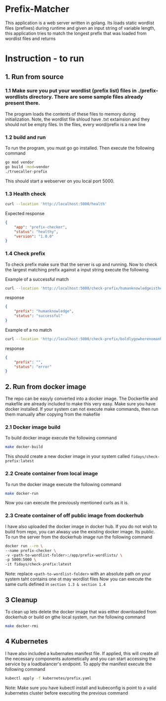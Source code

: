 # Prefix-Matcher
This application is a web server written in golang. Its loads static wordlist files (prefixes) during runtime and
given an input string of variable length, this application tries to match the longest prefix that was loaded from 
wordlist files and returns


# Instruction - to run
## 1. Run from source
### 1.1 Make sure you put your wordlist (prefix list) files in ./prefix-wordlists directory. There are some sample files already present there.
The program loads the contents of these files to memory during initialization. 
Note, the wordlist file shloud have .txt extainsion and they should not be empty files. In the files, every word/prefix is a new line

### 1.2 build and run
To run the program, you must go go installed. Then execute the following command
```sh
go mod vendor 
go build -mod=vendor
./truecaller-prefix
```
This should start a webserver on you local port 5000. 
### 1.3 Health check
```sh
curl --location 'http://localhost:5000/health'
```
Expected response
```json
{
    "app": "prefix-checker",
    "status": "healthy",
    "version": "1.0.0"
}
```
### 1.4 Check prefix
To check prefix make sure that the server is up and running. Now to check the largest matching prefix against a input string execute the following

Example of a successful match 
```sh
curl --location 'http://localhost:5000/check-prefix/humanknowledgeisthemostpreciouscomodity'
```
response
```json
{
    "prefix": "humanknowledge",
    "status": "successful"
}
```

Example of a no match
```sh
curl --location 'http://localhost:5000/check-prefix/boldlygowherenomanhasevergonebefore'
```
response
```json
{
    "prefix": "",
    "status": "error"
}
```

## 2. Run from docker image
The repo can be easyly converted into a docker image. The Dockerfile and makefile are already included to make this very easy.
Make sure you have docker installed. If your system can not execute make commands, then run them manually after copying from the makefile
### 2.1 Docker image build
To build docker image execute the following command
```sh
make docker-build
```
This should create a new docker image in your system called `fidays/check-prefix:latest`

### 2.2 Create container from local image
To run the docker image execute the following command
```sh
make docker-run
```
Now you can execute the previously mentioned curls as it is.

### 2.3 Create container of off public image from dockerhub 
I have also uploaded the docker image in docker hub. If you do not wish to build from repo, you can alwasy use the existing docker image. Its public.
To run the server from the dockerhub image run the following command
```sh
docker run --rm \
--name prefix-checker \
-v <path-to-wordlist-folder>:/app/prefix-wordlists/ \
-p 5000:5000 \
-it fidays/check-prefix:latest
```
Note: replace `<path-to-wordlist-folder>` with an absolute path on your system taht contains one ot may wordlist files
Now you can execute the same curls defined in `section 1.3 & section 1.4 `

## 3 Cleanup
To clean up lets delete the docker image that was either downloaded from dockerhub or build on gthe local system, run the following command
```sh
make docker-rmi
```


## 4 Kubernetes
I have also included a kubernates manifest file. If applied, this will create all the necessary components autometically and you can start accessing the service by a loadbalancer's endpoint. 
To apply the manifest execute the following command
```sh
kubectl apply -f kubernetes/prefix.yaml
```
Note: Make sure you have kubectl install and kubeconfig is point to a valid kubernetes cluster before execuiting the previous command
